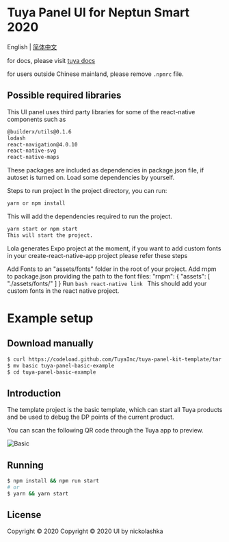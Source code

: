 # Tuya Panel UI for Neptun Smart 2020

English | [简体中文](./README-zh_CN.md)

for docs, please visit [tuya docs](https://docs.tuya.com)

for users outside Chinese mainland, please remove `.npmrc` file.

## Possible required libraries
This UI panel uses third party libraries for some of the react-native components such as
```bash
@builderx/utils@0.1.6
lodash
react-navigation@4.0.10
react-native-svg
react-native-maps
```
These packages are included as dependencies in package.json file, if autoset is turned on. Load some dependencies by yourself.

Steps to run project
In the project directory, you can run:

```bash
yarn or npm install
```
This will add the dependencies required to run the project.
```bash
yarn start or npm start
This will start the project.
```

Lola generates Expo project at the moment, if you want to add custom fonts in your create-react-native-app project please refer these steps

Add Fonts to an "assets/fonts" folder in the root of your project.
Add rnpm to package.json providing the path to the font files:
"rnpm": {
  "assets": [
    "./assets/fonts/"
  ]
}
Run ```bash react-native link ```
This should add your custom fonts in the react native project.

# Example setup
## Download manually

```bash
$ curl https://codeload.github.com/TuyaInc/tuya-panel-kit-template/tar.gz/develop | tar -xz --strip=2 tuya-panel-kit-template-develop/examples/basic
$ mv basic tuya-panel-basic-example
$ cd tuya-panel-basic-example
```

## Introduction

The template project is the basic template, which can start all Tuya products and be used to debug the DP points of the current product.

You can scan the following QR code through the Tuya app to preview.

![Basic](https://images.tuyacn.com/rms-static/a50d6c50-a199-11ea-9acd-135316db2bdb-1590749185941.png?tyName=basic.png)

## Running

```bash
$ npm install && npm run start
# or
$ yarn && yarn start
```

## License

Copyright © 2020
Copyright © 2020 UI by nickolashka
